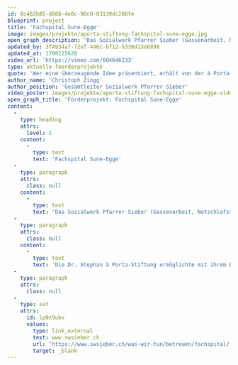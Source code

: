 ```yaml
---
id: 0c462b85-d608-4e0c-90c0-03139dc286fe
blueprint: project
title: 'Fachspital Sune-Egge'
image: images/projekte/aporta-stiftung-fachspital-sune-egge.jpg
open_graph_description: 'Das Sozialwerk Pfarrer Sieber (Gassenarbeit, Notschlafstellen, Sozialberatung, Tagesstrukturen und medizinische Versorgung) bietet benachteiligten Menschen in Not auf vielfältige Art und Weise unbürokratische Hilfe an. Im Sunne-Egge, dem auf Sozialmedizin und Abhängigkeitserkrankungen spezialisierten Fachspital, erhalten sozial benachteiligte Menschen mit kombinierten somatischen und psychiatrischen Erkrankungen ambulante und stationäre Behandlung.'
updated_by: 3f4934a7-72ef-446c-bf12-5336d13e6898
updated_at: 1700225620
video_url: 'https://vimeo.com/604646233'
type: aktuelle-foerderprojekte
quote: 'Wer eine überzeugende Idee präsentiert, erhält von der à Porta-Stiftung die nötige Unterstützung rasch und ohne Umschweife.'
author_name: 'Christoph Zingg'
author_position: 'Gesamtleiter Sozialwerk Pfarrer Sieber'
video_poster: images/projekte/aporta-stiftung-fachspital-sune-egge-video-poster.jpg
open_graph_title: 'Förderprojekt: Fachspital Sune-Egge'
content:
  -
    type: heading
    attrs:
      level: 1
    content:
      -
        type: text
        text: 'Fachspital Sune-Egge'
  -
    type: paragraph
    attrs:
      class: null
    content:
      -
        type: text
        text: 'Das Sozialwerk Pfarrer Sieber (Gassenarbeit, Notschlafstellen, Sozialberatung, Tagesstrukturen und medizinische Versorgung) bietet benachteiligten Menschen in Not auf vielfältige Art und Weise unbürokratische Hilfe an. Im Sunne-Egge, dem auf Sozialmedizin und Abhängigkeitserkrankungen spezialisierten Fachspital, erhalten sozial benachteiligte Menschen mit kombinierten somatischen und psychiatrischen Erkrankungen ambulante und stationäre Behandlung. Das Angebot richtet sich überwiegend an Erwachsene aus dem Sucht- und Obdachlosenmilieu. Nebst der individuellen medizinischen Behandlung ist die Beziehungsarbeit zentral, da die Patienten mit ihrer Geschichte zum Teil herausfordernde Verhaltensweisen zeigen.'
  -
    type: paragraph
    attrs:
      class: null
    content:
      -
        type: text
        text: 'Die Dr. Stephan à Porta-Stiftung ermöglichte mit ihrem Beitrag, dass der Eingangsbereich des Fachspitals Sunne-Egge durch den Einbau eines Hubliftes und die Automatisierung der Türen behindertengerecht gestaltet werden konnte.'
  -
    type: paragraph
    attrs:
      class: null
  -
    type: set
    attrs:
      id: lp0z9ubv
      values:
        type: link_external
        text: www.swsieber.ch
        url: 'https://www.swsieber.ch/was-wir-tun/betreuen/fachspital/'
        target: _blank
---
```

